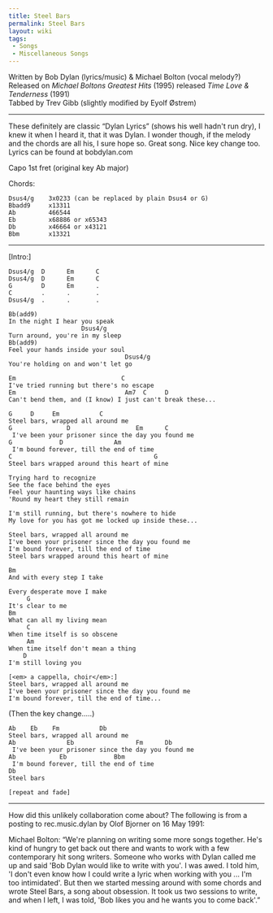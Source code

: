 ```yaml
---
title: Steel Bars
permalink: Steel Bars
layout: wiki
tags:
 - Songs
 - Miscellaneous Songs
---
```


Written by Bob Dylan (lyrics/music) & Michael Bolton (vocal melody?)  
Released on *Michael Boltons Greatest Hits* (1995) released *Time Love &
Tenderness* (1991)  
Tabbed by Trev Gibb (slightly modified by Eyolf Østrem)

* * * * *

These definitely are classic “Dylan Lyrics” (shows his well hadn't run
dry), I knew it when I heard it, that it was Dylan. I wonder though, if
the melody and the chords are all his, I sure hope so. Great song. Nice
key change too.  
Lyrics can be found at bobdylan.com

Capo 1st fret (original key Ab major)

Chords:

    Dsus4/g    3x0233 (can be replaced by plain Dsus4 or G)
    Bbadd9     x13311
    Ab         466544
    Eb         x68886 or x65343
    Db         x46664 or x43121
    Bbm        x13321

* * * * *

[Intro:]

    Dsus4/g  D      Em      C
    Dsus4/g  D      Em      C
    G        D      Em      .
    C        .      .       .
    Dsus4/g  .      .       .

    Bb(add9)
    In the night I hear you speak
                        Dsus4/g
    Turn around, you're in my sleep
    Bb(add9)
    Feel your hands inside your soul
                                    Dsus4/g
    You're holding on and won't let go

    Em                             C
    I've tried running but there's no escape
    Em                              Am7  C     D
    Can't bend them, and (I know) I just can't break these...

    G     D     Em           C
    Steel bars, wrapped all around me
    G               D                  Em      C
     I've been your prisoner since the day you found me
    G             D              Am
     I'm bound forever, till the end of time
    C                                       G
    Steel bars wrapped around this heart of mine

    Trying hard to recognize
    See the face behind the eyes
    Feel your haunting ways like chains
    'Round my heart they still remain

    I'm still running, but there's nowhere to hide
    My love for you has got me locked up inside these...

    Steel bars, wrapped all around me
    I've been your prisoner since the day you found me
    I'm bound forever, till the end of time
    Steel bars wrapped around this heart of mine

    Bm
    And with every step I take

    Every desperate move I make
         G
    It's clear to me
    Bm
    What can all my living mean
         C
    When time itself is so obscene
         Am
    When time itself don't mean a thing
        D
    I'm still loving you

    [<em> a cappella, choir</em>:]
    Steel bars, wrapped all around me
    I've been your prisoner since the day you found me
    I'm bound forever, till the end of time...

(Then the key change.....)


    Ab    Eb    Fm           Db
    Steel bars, wrapped all around me
    Ab              Eb                 Fm      Db
     I've been your prisoner since the day you found me
    Ab            Eb             Bbm
     I'm bound forever, till the end of time
    Db
    Steel bars

    [repeat and fade]

* * * * *

How did this unlikely collaboration come about? The following is from a
posting to rec.music.dylan by Olof Bjorner on 16 May 1991:

Michael Bolton: “We're planning on writing some more songs together.
He's kind of hungry to get back out there and wants to work with a few
contemporary hit song writers. Someone who works with Dylan called me up
and said 'Bob Dylan would like to write with you'. I was awed. I told
him, 'I don't even know how I could write a lyric when working with you
... I'm too intimidated'. But then we started messing around with some
chords and wrote Steel Bars, a song about obsession. It took us two
sessions to write, and when I left, I was told, 'Bob likes you and he
wants you to come back'.”
